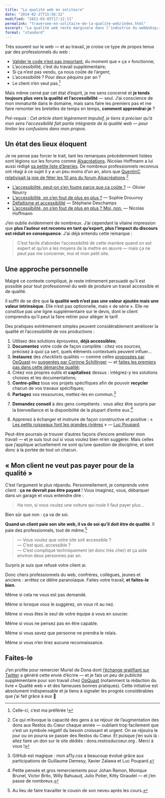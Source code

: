 ```yaml
---
title: "La qualité web en solitaire"
date: "2014-02-27T15:56:32"
modified: "2021-03-05T17:12:11"
permalink: "traversee-en-solitaire-de-la-qualite-web/index.html"
excerpt: "La qualité web reste marginale dans l’industrie du web&nbsp;—&nbsp;malgré l’essor certain du sujet grâce à des événements tels que [Paris Web](http://www.paris-web.fr/) ou des initiatives comme [OpQuast](http://opquast.com/fr/). Des «&nbsp;experts&nbsp;» sortent du lot — [Élie Sloïm](http://openweb.eu.org/openwebgroup/bios/elie_sloim "Sa biographie sur OpenWeb") ou [Stéphane Deschamps](http://nota-bene.org/), pour ne citer qu’eux&nbsp;—&nbsp;mais le revers de la médaille est une dé-responsabilisation massive de tous les «&nbsp;non-experts&nbsp;». Mais vous savez-quoi ? **Ça ne m’empêche pas de faire de la qualité**. [Lire la suite de «&nbsp;La qualité web en solitaire&nbsp;» →](https://www.ffoodd.fr/traversee-en-solitaire-de-la-qualite-web/)"
format: "standard"
---
```

Très souvent sur le web — et au travail, je croise ce type de propos tenus par des professionnels du web :

* [Valider le code n’est pas important](http://forum.kob-one.com/post361394.html#p361394), du moment que «&nbsp;ça&nbsp;» fonctionne;
* L’accessibilité, c’est du travail supplémentaire;
* Si ça n’est pas vendu, ça nous coûte de l’argent;
* L’accessibilité ? Pour deux péquins par an ?
* Le client n’en veut pas.[^1]

[^1]: Celle-ci, c’est ma préférée !

Mais même cerné par cet état d’esprit, je me sens concerné et **je tends toujours plus vers la qualité et l’accessibilité** — seul. J’ai conscience de mon immaturité dans le domaine, mais sans faire les premiers pas et me faire remonter les bretelles de temps en temps, **comment apprendrai-je** ?

_Pré-requis : Cet article étant légèrement impulsif, je tiens à préciser qu’à mon sens l’accessibilité fait partie intégrante de la qualité web — pour limiter les confusions dans mon propos._

## Un état des lieux éloquent

Je ne pense pas forcer le trait, tant les remarques précédemment listées sont légions sur les forums comme [Alsacréations](http://www.alsacreations.com). Nicolas Hoffmann a lui aussi rédigé [sa petite liste d’âneries](http://www.nicolas-hoffmann.net/source/1612-Heureusement-qu-ils-existent.html).&nbsp;De nombreux professionnels reconnus ont réagi à ce sujet il y a un peu moins d’un an, alors que [QuentinC relativisait la joie de fêter les 10 ans du forum Alsacréations](http://forum.alsacreations.com/topic-9-66981-1.html#p451783).[^2]

[^2]: Ce qui m’évoque la capacité des gens à se réjouir de l’augmentation des dons aux Restos du Cœur chaque année — oubliant trop facilement que c’est un symbole négatif du besoin croissant et urgent. On se réjouira le jour ou on pourra se passer des Restos du Cœur. Et puisque j’en suis là : allez faire un don sur le site dédiés&nbsp;:  dons.restosducoeur.org . Merci à vous !

* [L’accessibilité, peut-on s’en foutre parce que ça coûte&nbsp;?](http://accessiblog.fr/2013/05/laccessibilite-peut-on-sen-foutre-parce-que-ca-coute/)&nbsp;—&nbsp;Olivier Nourry
* [L’accessibilité, on s’en fout de plus en plus ?](http://www.vismaviedesourde.fr/laccessibilite-on-sen-fout-de-plus-en-plus/)&nbsp;—&nbsp;Sophie Drouvroy
* [Défaitisme et accessibilité](http://nota-bene.org/Defaitisme-et-accessibilite)&nbsp;—&nbsp;Stéphane Deschamps
* [L’accessibilité, on s’en fout de plus en plus ? Moi, non.](http://www.nicolas-hoffmann.net/source/1545-L-accessibilite-on-s-en-fout-de-plus-en-plus-Moi-non.html)&nbsp;—&nbsp;Nicolas Hoffmann

J’en oublie évidemment de nombreux. J’ai cependant la vilaine impression que **plus l’auteur est reconnu en tant qu’expert, plus l’impact du discours est réduit en conséquence**. J’ai déjà entendu cette remarque :

> C’est facile d’aborder l’accessibilité de cette manière quand on est expert et qu’on a les moyens de la mettre en œuvre&nbsp;—&nbsp;mais ça ne peut pas me concerner, moi et mon petit site.

## Une approche personnelle

Malgré ce contexte compliqué, je reste intimement persuadé qu’il est possible pour tout professionnel du web de produire un travail accessible et de qualité.

Il suffit de se dire que **la qualité web n’est pas une valeur ajoutée mais une valeur intrinsèque**. Elle n’est pas optionnelle, mais «&nbsp;de série&nbsp;». Elle ne constitue pas une ligne supplémentaire sur le devis, dont le client comprendra qu’il peut la faire retirer pour alléger le tarif.

Des pratiques extrêmement simples peuvent considérablement améliorer la qualité et l’accessibilité de vos productions&nbsp;:

1.  Utilisez des solutions éprouvées, **déjà accessibles**;
2.  **Documentez** votre code de façon complète&nbsp;: citez vos sources, précisez à quoi ça sert, quels éléments contextuels peuvent influer…
3.  **Instaurez** des _checklists_ qualités — comme celles [proposées par OpQuast](http://checklists.opquast.com/fr/) ou [suggerées par Corinne Schillinger](https://github.com/inseo/bpi-checklist) — et [faites les premiers pas dans cette démarche qualité](http://w3qualite.net/demarche/la-qualite-web-un-tramway-nomme-desir "«La qualité web : un tramway nommé désir » sur W3Qualité");
4.  Créez vos propres outils et **capitalisez** dessus&nbsp;: intégrez-y les solutions choisies et les documentations;
5.  **Contre-pillez** tous vos projets spécifiques afin de pouvoir **recycler** chacun de vos travaux spécifiques;
6.  **Partagez** vos ressources, mettez-les en commun.[^3]

[^3]: GitHub est magique : mon a11y.css a beaucoup évolué grâce aux participations de Guillaume Demesy, Xavier Zalawa et Luc Poupard.
7.  **Demandez conseil** à des gens compétents&nbsp;: vous allez être surpris par la bienveillance et la disponibilité de la plupart d’entre eux.[^4]

[^4]: Petite pensée et gros remerciements pour Johan Ramon, Monique Brunel, Victor Brito, Willy Bahuaud, Julio Potier, Kitty Giraudel — et j’en passe de nombreux.
8.  Apprenez à échanger et instruire de façon constructive et positive : « [Les petits ruisseaux font les grandes rivières](http://w3qualite.net/transversalite/les-petits-ruisseaux-font-les-grandes-rivieres "Article sur W3Qualité") » — [Luc Poupard](http://kloh.ch).

Peut-être pourrais-je trouver d’autres façons d’encore améliorer mon travail&nbsp;—&nbsp;et je suis tout ouï si vous voulez bien m’en suggérer. Mais celles que j’applique actuellement ne sont qu’une question de discipline, et sont donc à la portée de tout un chacun.

## «&nbsp;Mon client ne veut pas payer pour de la qualité&nbsp;»

C’est l’argument le plus répandu. Personnellement, je comprends votre client&nbsp;: **ça ne devrait pas être payant** !&nbsp;Vous imaginez, vous, débarquer dans un garage et vous entendre dire&nbsp;:

> Ha non, si vous voulez une voiture qui roule il faut payer plus…

Bien sûr que non&nbsp;: ça va de soi.

**Quand un client paie son site web, il va de soi qu’il doit être de qualité**. Il paie des professionnels, tout de même.[^5]

[^5]: Au lieu de faire travailler le cousin de son neveu après les cours.

> — Vous voulez que votre site soit accessible ?  
> — C’est quoi, accessible ?  
> — C’est compliqué techniquement (et donc très cher) et ça aide environ deux personnes par an.

Surpris je suis que refusé votre client ai.

Donc chers professionnels du web, confrères, collègues, jeunes et anciens&nbsp;: arrêtez ce délire paranoïaque. Faites votre travail, **et faites-le bien**.

Même si cela ne vous est pas demandé.

Même si lorsque vous le suggérez, on vous rit au nez.

Même si vous êtes le seul de votre équipe à vous en soucier.

Même si vous ne pensez pas en être capable.

Même si vous savez que personne ne prendra le relais.

Même si vous n’en tirez aucune reconnaissance.

## Faites-le

J’en profite pour remercier Muriel de Dona dont [l’échange gratifiant sur Twitter](https://twitter.com/ffoodd_fr/status/431436100226531328) a généré cette envie d’écrire&nbsp;—&nbsp;et je fais un peu de publicité supplémentaire pour son travail chez [OpQuast](http://opquast.com/fr/)&nbsp;(notamment la rédaction du livre «&nbsp;Qualité web&nbsp;» et des fameuses bonnes pratiques). Cette initiative est absolument indispensable et je tiens à signaler les progrès considérables que j’ai fait grâce à eux 🙂